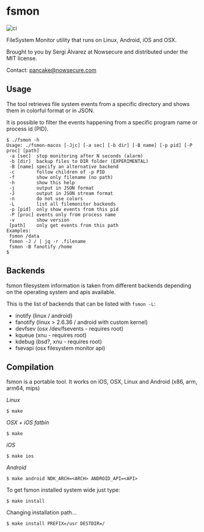 # fsmon

![ci](https://github.com/nowsecure/fsmon/actions/workflows/ci.yml/badge.svg?branch=master)

FileSystem Monitor utility that runs on Linux, Android, iOS and OSX.

Brought to you by Sergi Àlvarez at Nowsecure and distributed under the MIT license.

Contact: pancake@nowsecure.com

## Usage

The tool retrieves file system events from a specific directory and shows them in colorful format or in JSON.

It is possible to filter the events happening from a specific program name or process id (PID).

```
$ ./fsmon -h
Usage: ./fsmon-macos [-Jjc] [-a sec] [-b dir] [-B name] [-p pid] [-P proc] [path]
 -a [sec]  stop monitoring after N seconds (alarm)
 -b [dir]  backup files to DIR folder (EXPERIMENTAL)
 -B [name] specify an alternative backend
 -c        follow children of -p PID
 -f        show only filename (no path)
 -h        show this help
 -j        output in JSON format
 -J        output in JSON stream format
 -n        do not use colors
 -L        list all filemonitor backends
 -p [pid]  only show events from this pid
 -P [proc] events only from process name
 -v        show version
 [path]    only get events from this path
Examples:
 fsmon /data
 fsmon -J / | jq -r .filename
 fsmon -B fanotify /home
$
```

Backends
--------

fsmon filesystem information is taken from different backends depending on the operating system and apis available.

This is the list of backends that can be listed with `fsmon -L`:

* inotify (linux / android)
* fanotify (linux > 2.6.36 / android with custom kernel)
* devfsev (osx /dev/fsevents - requires root)
* kqueue (xnu - requires root)
* kdebug (bsd?, xnu - requires root)
* fsevapi (osx filesystem monitor api)

Compilation
-----------

fsmon is a portable tool. It works on iOS, OSX, Linux and Android (x86, arm, arm64, mips)

*Linux*

	$ make

*OSX + iOS fatbin*

	$ make

*iOS*

	$ make ios

*Android*

	$ make android NDK_ARCH=<ARCH> ANDROID_API=<API>

To get fsmon installed system wide just type:

	$ make install

Changing installation path...

	$ make install PREFIX=/usr DESTDIR=/
